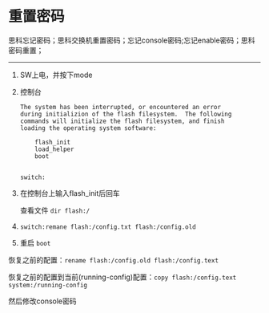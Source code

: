 # 重置密码

思科忘记密码；思科交换机重置密码；忘记console密码;忘记enable密码；思科密码重置；

***

1.  SW上电，并按下mode
2.  控制台
    ```纯文本
    The system has been interrupted, or encountered an error
    during initializion of the flash filesystem.  The following
    commands will initialize the flash filesystem, and finish
    loading the operating system software:

        flash_init
        load_helper
        boot


    switch: 
    ```
3.  在控制台上输入flash\_init后回车

    查看文件 `dir flash:/`
4.  `switch:remane flash:/config.txt flash:/config.old`
5.  重启 `boot`



恢复之前的配置：`rename flash:/config.old flash:/config.text`

恢复之前的配置到当前(running-config)配置：`copy flash:/config.text system:/running-config`

然后修改console密码
